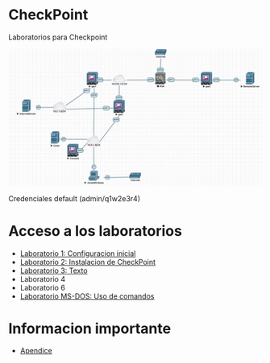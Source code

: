 # CheckPoint
Laboratorios para Checkpoint

![Diagrama](img/diagrama.jpeg)

Credenciales default (admin/q1w2e3r4)

# Acceso a los laboratorios

* [Laboratorio 1: Configuracion inicial](labs/laboratorio1.md)
* [Laboratorio 2: Instalacion de CheckPoint](labs/laboratorio2.md)
* [Laboratorio 3: Texto](labs/laboratorio3.md)
* Laboratorio 4
* Laboratorio 6
* [Laboratorio MS-DOS: Uso de comandos ](labs/laboratorioMSDOS.md)


# Informacion importante

* [Apendice](labs/apendice.md)
